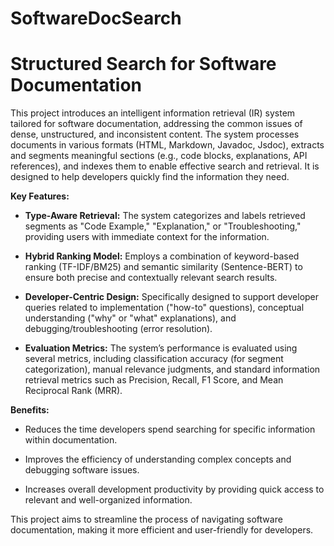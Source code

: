 # SoftwareDocSearch
# Structured Search for Software Documentation

This project introduces an intelligent information retrieval (IR) system tailored for software documentation, addressing the common issues of dense, unstructured, and inconsistent content. The system processes documents in various formats (HTML, Markdown, Javadoc, Jsdoc), extracts and segments meaningful sections (e.g., code blocks, explanations, API references), and indexes them to enable effective search and retrieval.  It is designed to help developers quickly find the information they need.

**Key Features:**

* **Type-Aware Retrieval:** The system categorizes and labels retrieved segments as "Code Example," "Explanation," or "Troubleshooting," providing users with immediate context for the information.
   
* **Hybrid Ranking Model:** Employs a combination of keyword-based ranking (TF-IDF/BM25) and semantic similarity (Sentence-BERT) to ensure both precise and contextually relevant search results.
   
* **Developer-Centric Design:** Specifically designed to support developer queries related to implementation ("how-to" questions), conceptual understanding ("why" or "what" explanations), and debugging/troubleshooting (error resolution).

* **Evaluation Metrics:** The system’s performance is evaluated using several metrics, including classification accuracy (for segment categorization), manual relevance judgments, and standard information retrieval metrics such as Precision, Recall, F1 Score, and Mean Reciprocal Rank (MRR).

**Benefits:**

* Reduces the time developers spend searching for specific information within documentation.
   
* Improves the efficiency of understanding complex concepts and debugging software issues.
   
* Increases overall development productivity by providing quick access to relevant and well-organized information.

This project aims to streamline the process of navigating software documentation, making it more efficient and user-friendly for developers.
